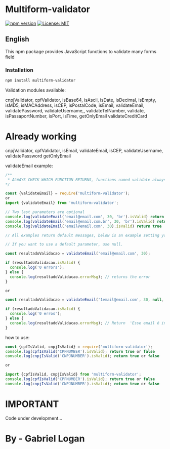 # Multiform-validator

[![npm version](https://badge.fury.io/js/multiform-validator.svg)](https://badge.fury.io/js/multiform-validator)
[![License: MIT](https://img.shields.io/badge/License-MIT-yellow.svg)](https://opensource.org/licenses/MIT)

## English

This npm package provides JavaScript functions to validate many forms field

### Installation

```bash
npm install multiform-validator
```

Validation modules available:

cnpjValidator,
cpfValidator,
isBase64,
isAscii,
isDate,
isDecimal,
isEmpty,
isMD5,
isMACAddress,
isCEP,
isPostalCode,
isEmail,
validateEmail,
validatePassword,
validateUsername,,
validateTelNumber,
validate,
isPassaportNumber,
isPort,
isTime,
getOnlyEmail
validateCreditCard

# Already working
cnpjValidator,
cpfValidator,
isEmail,
validateEmail,
isCEP,
validateUsername,
validatePassword
getOnlyEmail

validateEmail example:

```javascript
/**
 * ALWAYS CHECK WHICH FUNCTION RETURNS, functions named validate always return objects with isValid and errorMsg
*/

const {validateEmail} = require('multiform-validator');
or
import {validateEmail} from 'multiform-validator';

// Two last parameters are optional
console.log(validateEmail('email@email.com', 30, 'br').isValid) return false
console.log(validateEmail('email@email.com.br', 30, 'br').isValid) return true
console.log(validateEmail('email@email.com', 30).isValid) return true

// All examples return default messages, below is an example setting your own messages

// If you want to use a default parameter, use null.

const resultadoValidacao = validateEmail('email@email.com', 30);

if (resultadoValidacao.isValid) {
  console.log('0 errors');
} else {
  console.log(resultadoValidacao.errorMsg); // returns the error
}

or

const resultadoValidacao = validateEmail('1email@email.com', 30, null, [null, 'Esse email é inválido']);

if (resultadoValidacao.isValid) {
  console.log('0 erros');
} else {
  console.log(resultadoValidacao.errorMsg); // Return  'Esse email é inválido'
}


```

how to use:
```javascript
const {cpfIsValid, cnpjIsValid} = require('multiform-validator');
console.log(cpfIsValid('CPFNUMBER').isValid); return true or false
console.log(cnpjIsValid('CNPJNUMBER').isValid); return true or false

or

import {cpfIsValid, cnpjIsValid} from 'multiform-validator';
console.log(cpfIsValid('CPFNUMBER').isValid); return true or false
console.log(cnpjIsValid('CNPJNUMBER').isValid); return true or false
```

# IMPORTANT
Code under development...

# By - Gabriel Logan
